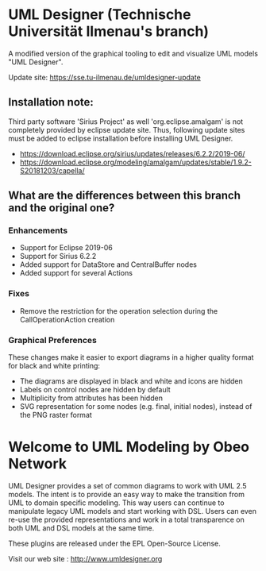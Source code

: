 # UML Designer (Technische Universität Ilmenau's branch)
A modified version of the graphical tooling to edit and visualize UML models "UML Designer".

Update site: https://sse.tu-ilmenau.de/umldesigner-update

## Installation note:
Third party software 'Sirius Project' as well 'org.eclipse.amalgam' is not completely provided by eclipse update site.
Thus, following update sites must be added to eclipse installation before installing UML Designer.
- https://download.eclipse.org/sirius/updates/releases/6.2.2/2019-06/
- https://download.eclipse.org/modeling/amalgam/updates/stable/1.9.2-S20181203/capella/


## What are the differences between this branch and the original one?
### Enhancements
- Support for Eclipse 2019-06
- Support for Sirius 6.2.2
- Added support for DataStore and CentralBuffer nodes
- Added support for several Actions

### Fixes
- Remove the restriction for the operation selection during the CallOperationAction creation

### Graphical Preferences
These changes make it easier to export diagrams in a higher quality format for black and white printing:
- The diagrams are displayed in black and white and icons are hidden
- Labels on control nodes are hidden by default
- Multiplicity from attributes has been hidden
- SVG representation for some nodes (e.g. final, initial nodes), instead of the PNG raster format

# Welcome to UML Modeling by Obeo Network

UML Designer provides a set of common diagrams to work with UML 2.5 models. The intent is to provide an easy way to make the transition from UML to domain specific modeling. This way users can continue to manipulate legacy UML models and start working with DSL. Users can even re-use the provided representations and work in a total transparence on both UML and DSL models at the same time.

These plugins are released under the EPL Open-Source License.

Visit our web site : http://www.umldesigner.org
